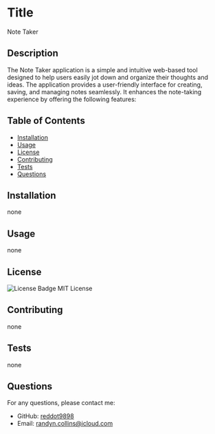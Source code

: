 
  # Title
  Note Taker

## Description
The Note Taker application is a simple and intuitive web-based tool designed to help users easily jot down and organize their thoughts and ideas. The application provides a user-friendly interface for creating, saving, and managing notes seamlessly. It enhances the note-taking experience by offering the following features:

## Table of Contents
- [Installation](#installation)
- [Usage](#usage)
- [License](#license)
- [Contributing](#contributing)
- [Tests](#tests)
- [Questions](#questions)

## Installation
none

## Usage
none

## License
![License Badge](https://img.shields.io/badge/license-MIT-blue.svg)
MIT License

## Contributing
none

## Tests
none

## Questions
For any questions, please contact me:
- GitHub: [reddot9898](https://github.com/reddot9898)
- Email: randyn.collins@icloud.com
